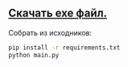[Скачать exe файл.](https://github.com/Who1s1t/PhotoHub/releases/tag/release)
-
Собрать из исходников:
```bash
pip install -r requirements.txt
python main.py
```
